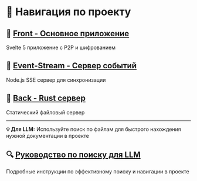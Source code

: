 # 🔗 Навигация по проекту

## 📱 [Front - Основное приложение](front/links.md)
Svelte 5 приложение с P2P и шифрованием

## 🌊 [Event-Stream - Сервер событий](event-stream/links.md)  
Node.js SSE сервер для синхронизации

## 🦀 [Back - Rust сервер](back/links.md)
Статический файловый сервер

---

**💡 Для LLM:** Используйте поиск по файлам для быстрого нахождения нужной документации в проекте

## 🔍 [Руководство по поиску для LLM](llm/search-guide.md)
Подробные инструкции по эффективному поиску и навигации в проекте
